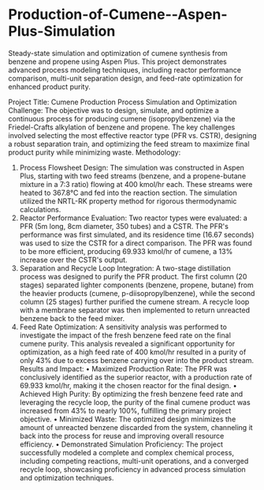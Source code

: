# Production-of-Cumene--Aspen-Plus-Simulation
Steady-state simulation and optimization of cumene synthesis from benzene and propene using Aspen Plus. This project demonstrates advanced process modeling techniques, including reactor performance comparison, multi-unit separation design, and feed-rate optimization for enhanced product purity.


Project Title: Cumene Production Process Simulation and Optimization
Challenge: The objective was to design, simulate, and optimize a continuous process for producing cumene (isopropylbenzene) via the Friedel-Crafts alkylation of benzene and propene. The key challenges involved selecting the most effective reactor type (PFR vs. CSTR), designing a robust separation train, and optimizing the feed stream to maximize final product purity while minimizing waste.
Methodology:
1.	Process Flowsheet Design: The simulation was constructed in Aspen Plus, starting with two feed streams (benzene, and a propene-butane mixture in a 7:3 ratio) flowing at 400 kmol/hr each. These streams were heated to 367.8°C and fed into the reaction section. The simulation utilized the NRTL-RK property method for rigorous thermodynamic calculations.
2.	Reactor Performance Evaluation: Two reactor types were evaluated: a PFR (5m long, 8cm diameter, 350 tubes) and a CSTR. The PFR's performance was first simulated, and its residence time (16.67 seconds) was used to size the CSTR for a direct comparison. The PFR was found to be more efficient, producing 69.933 kmol/hr of cumene, a 13% increase over the CSTR's output.
3.	Separation and Recycle Loop Integration: A two-stage distillation process was designed to purify the PFR product. The first column (20 stages) separated lighter components (benzene, propene, butane) from the heavier products (cumene, p-diisopropylbenzene), while the second column (25 stages) further purified the cumene stream. A recycle loop with a membrane separator was then implemented to return unreacted benzene back to the feed mixer.
4.	Feed Rate Optimization: A sensitivity analysis was performed to investigate the impact of the fresh benzene feed rate on the final cumene purity. This analysis revealed a significant opportunity for optimization, as a high feed rate of 400 kmol/hr resulted in a purity of only 43% due to excess benzene carrying over into the product stream.
Results and Impact:
•	Maximized Production Rate: The PFR was conclusively identified as the superior reactor, with a production rate of 69.933 kmol/hr, making it the chosen reactor for the final design.
•	Achieved High Purity: By optimizing the fresh benzene feed rate and leveraging the recycle loop, the purity of the final cumene product was increased from 43% to nearly 100%, fulfilling the primary project objective.
•	Minimized Waste: The optimized design minimizes the amount of unreacted benzene discarded from the system, channeling it back into the process for reuse and improving overall resource efficiency.
•	Demonstrated Simulation Proficiency: The project successfully modeled a complete and complex chemical process, including competing reactions, multi-unit operations, and a converged recycle loop, showcasing proficiency in advanced process simulation and optimization techniques.

